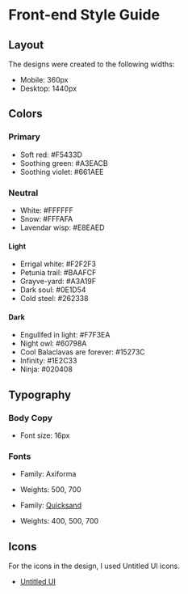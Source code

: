 # Front-end Style Guide

## Layout

The designs were created to the following widths:

- Mobile: 360px
- Desktop: 1440px

## Colors

### Primary

- Soft red: #F5433D
- Soothing green: #A3EACB
- Soothing violet: #661AEE

### Neutral

- White: #FFFFFF
- Snow: #FFFAFA
- Lavendar wisp: #E8EAED

#### Light

- Errigal white: #F2F2F3
- Petunia trail: #BAAFCF
- Grayve-yard: #A3A19F
- Dark soul: #0E1D54
- Cold steel: #262338

#### Dark

- Engullfed in light: #F7F3EA
- Night owl: #60798A
- Cool Balaclavas are forever: #15273C
- Infinity: #1E2C33
- Ninja: #020408

## Typography

### Body Copy

- Font size: 16px

### Fonts

- Family: Axiforma
- Weights: 500, 700

- Family: [Quicksand](https://fonts.google.com/specimen/Quicksand)
- Weights: 400, 500, 700

## Icons

For the icons in the design, I used Untitled UI icons.

- [Untitled UI](https://untitledui.com)
